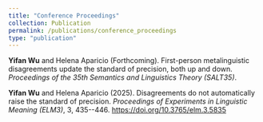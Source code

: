 ```yaml
---
title: "Conference Proceedings"
collection: Publication
permalink: /publications/conference_proceedings
type: "publication"
---
```


**Yifan Wu** and Helena Aparicio (Forthcoming). First-person metalinguistic disagreements update the standard of precision, both up and down. *Proceedings of the 35th Semantics and Linguistics Theory (SALT35)*.

**Yifan Wu** and Helena Aparicio (2025). Disagreements do not automatically raise the standard of precision. *Proceedings of Experiments in Linguistic Meaning (ELM3)*, 3, 435--446. https://doi.org/10.3765/elm.3.5835
